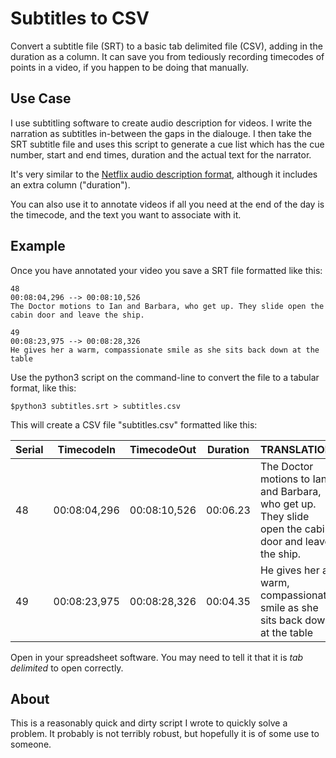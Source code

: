 Subtitles to CSV
================

Convert a subtitle file (SRT) to a basic tab delimited file (CSV), adding in the duration as a column. It can save you from tediously recording timecodes of points in a video, if you happen to be doing that manually.

## Use Case
I use subtitling software to create audio description for videos. I write the narration as subtitles in-between the gaps in the dialouge. I then take the SRT subtitle file and uses this script to generate a cue list which has the cue number, start and end times, duration and the actual text for the narrator.

It's very similar to the [Netflix audio description format](https://partnerhelp.netflixstudios.com/hc/en-us/articles/360001577767-Template-Audio-Description-Script), although it includes an extra column ("duration").

You can also use it to annotate videos if all you need at the end of the day is the timecode, and the text you want to associate with it.


## Example

Once you have annotated your video you save a SRT file formatted like this:

```
48
00:08:04,296 --> 00:08:10,526
The Doctor motions to Ian and Barbara, who get up. They slide open the cabin door and leave the ship.

49
00:08:23,975 --> 00:08:28,326
He gives her a warm, compassionate smile as she sits back down at the table
```

Use the python3 script on the command-line to convert the file to a tabular format, like this:

```
$python3 subtitles.srt > subtitles.csv
```

This will create a CSV file "subtitles.csv" formatted like this:

|Serial|TimecodeIn|TimecodeOut|Duration|TRANSLATION|
|---|-----|---|--------|---------|
|48|00:08:04,296|00:08:10,526|00:06.23|The Doctor motions to Ian and Barbara, who get up. They slide open the cabin door and leave the ship.|
|49|00:08:23,975|00:08:28,326|00:04.35|He gives her a warm, compassionate smile as she sits back down at the table|

Open in your spreadsheet software. You may need to tell it that it is *tab delimited* to open correctly.


## About

This is a reasonably quick and dirty script I wrote to quickly solve a problem. It probably is not terribly robust, but hopefully it is of some use to someone.



